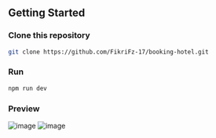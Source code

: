 ## Getting Started

### Clone this repository

```bash
git clone https://github.com/FikriFz-17/booking-hotel.git
```

### Run 

```bash
npm run dev
```

### Preview
![image](https://github.com/user-attachments/assets/879500c7-9bc0-4eba-bcf3-5ab503b6fe41)
![image](https://github.com/user-attachments/assets/393b2afc-b78d-4146-969e-bd16962594c0)
